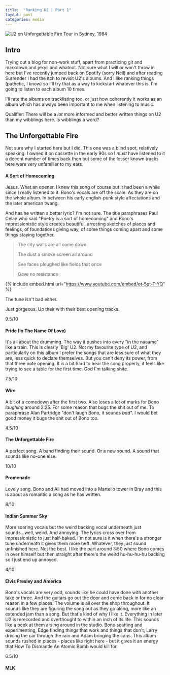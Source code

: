 ```yaml
---
title:  "Ranking U2 | Part 1"
layout: post
categories: media
---
```


![U2 on Unforgettable Fire Tour in Sydney, 1984](https://upload.wikimedia.org/wikipedia/commons/a/ad/U2_on_Unforgettable_Fire_Tour_09-09-1984.jpg)


## Intro

Trying out a blog for non-work stuff, apart from practicing git and markdown and jekyll and whatnot. Not sure what I will or won't throw in here but I've recently jumped back on Spotify (sorry Neil) and after reading Surrender I had the itch to revisit U2's albums. And I like ranking things (pathetic, I know) so I'll try that as a way to kickstart whatever this is. I'm going to listen to each album 10 times.

I'll rate the albums on tracklisting too, or just how coherently it works as an album which has always been important to me when listening to music.

Qualifier: There will be a *lot* more informed and better written things on U2 than my wibblings here. Is wibblings a word?

## The Unforgettable Fire

Not sure why I started here but I did.  This one was a blind spot, relatively speaking. I owned it on cassette in the early 90s so I *must* have listened to it a decent number of times back then but some of the lesser known tracks here were very unfamiliar to my ears.

#### A Sort of Homecoming

Jesus. What an opener. I knew this song of course but it had been a while since I really listened to it. Bono's vocals are off the scale. As they are on the whole album. In between his early english-punk style affectations and the later american twang. 

And has he written a better lyric? I'm not sure. The title paraphrases Paul Celan who said "Poetry is a sort of homecoming" and Bono's impressionistic style creates beautiful, arresting sketches of places and feelings, of foundations giving way, of some things coming apart and some things staying together. 

> The city walls are all come down
>
> The dust a smoke screen all around
>
> See faces ploughed like fields that once
>
> Gave no resistance

{% include embed.html url="https://www.youtube.com/embed/ot-5qt-T-YQ" %}

The tune isn't bad either. 

Just gorgeous. Up their with their best opening tracks.

9.5/10

#### Pride (In The Name Of Love)

It's all about the drumming. The way it pushes into every "in the naaame" like a train. This is clearly 'Big' U2. Not my favourite type of U2, and particularly on this album I prefer the songs that are less sure of what they are, less quick to declare themselves. But you can't deny its power, from that three note opening. It is a bit hard to hear the song properly, it feels like trying to see a table for the first time. God I'm talking shite.

7.5/10

#### Wire

A bit of a comedown after the first two. Also loses a lot of marks for Bono *laughing* around 2:25. For some reason that bugs the shit out of me. To paraphrase Alan Partridge "don't laugh Bono, it sounds *bad*". I would bet good money it bugs the shit out of Bono too.

4.5/10

#### The Unforgettable Fire

A perfect song. A band finding their sound. Or a new sound. A sound that sounds like no-one else. 

10/10

#### Promenade

Lovely song. Bono and Ali had moved into a Martello tower in Bray and this is about as romantic a song as he has written.

8/10

#### Indian Summer Sky

More soaring vocals but the weird backing vocal underneath just sounds...well, weird. And annoying. The lyrics cross over from impressionistic to just half-baked. I'm not sure is it when there's a stronger tune underneath it gives them more heft. Whatever, they just sound unfinished here. Not the best. I like the part around 3:50 where Bono comes in over himself but then straight after there's the weird hu-hu-hu-hu backing so I just end up annoyed.

4/10

#### Elvis Presley and America 

Bono's vocals are very odd, sounds like he could have done with another take or three. And the guitars go out the door and come back in for no clear reason in a few places. The volume is all over the shop throughout. It sounds like they are figuring the song out as they go along, more like an extended jam than a song. But that's kind of why I like it. Everything in later U2 is rerecorded and overthought to within an inch of its life. This sounds like a peek at them arsing around in the studio. Bono scatting and experimenting, Edge finding things that work and things that don't, Larry driving the car through the rain and Adam bringing the cans. This album sounds rushed in places - places like right here - but it gives it an energy that How To Dismantle An Atomic Bomb would kill for.

6.5/10

#### MLK



<!--## Images

Upload an image to the *assets* folder and embed it with `![title](/assets/name.jpg))`. Keep in mind that the path needs to be adjusted if Jekyll is run inside a subfolder.

A wrapper `div` with the class `large` can be used to increase the width of an image or iframe.

![Flower](https://user-images.githubusercontent.com/4943215/55412447-bcdb6c80-5567-11e9-8d12-b1e35fd5e50c.jpg)

[Flower](https://unsplash.com/photos/iGrsa9rL11o) by Tj Holowaychuk

## Embedded content

You can also embed a lot of stuff, for example from YouTube, using the `embed.html` include.

{% include embed.html url="https://www.youtube.com/embed/_C0A5zX-iqM" %}-->
